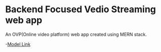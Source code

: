 # Backend Focused Vedio Streaming web app

An OVP(Online video platform) web app created using MERN stack.

-[Model Link](https://app.eraser.io/workspace/YtPqZ1VogxGy1jzIDkzj)

